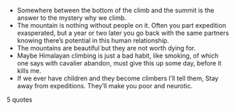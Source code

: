  - Somewhere between the bottom of the climb and the summit is the answer to the mystery why we climb.
 - The mountain is nothing without people on it. Often you part expedition exasperated, but a year or two later you go back with the same partners knowing there’s potential in this human relationship.
 - The mountains are beautiful but they are not worth dying for.
 - Maybe Himalayan climbing is just a bad habit, like smoking, of which one says with cavalier abandon, must give this up some day, before it kills me.
 - If we ever have children and they become climbers I’ll tell them, Stay away from expeditions. They’ll make you poor and neurotic.

5 quotes